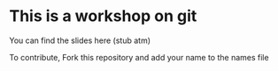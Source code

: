 
# This is a workshop on git
You can find the slides here (stub atm)

To contribute, Fork this repository and add your name to the names file
